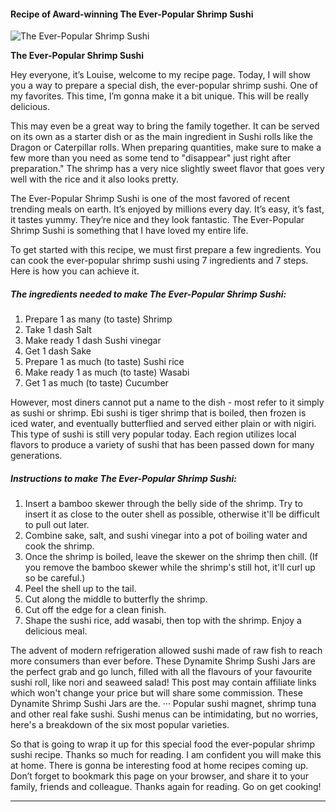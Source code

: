             

#### Recipe of Award-winning The Ever-Popular Shrimp Sushi

![The Ever-Popular Shrimp Sushi](https://img-global.cpcdn.com/recipes/5055355076739072/751x532cq70/the-ever-popular-shrimp-sushi-recipe-main-photo.jpg)

**The Ever-Popular Shrimp Sushi**

Hey everyone, it’s Louise, welcome to my recipe page. Today, I will show you a way to prepare a special dish, the ever-popular shrimp sushi. One of my favorites. This time, I’m gonna make it a bit unique. This will be really delicious.

This may even be a great way to bring the family together. It can be served on its own as a starter dish or as the main ingredient in Sushi rolls like the Dragon or Caterpillar rolls. When preparing quantities, make sure to make a few more than you need as some tend to "disappear" just right after preparation." The shrimp has a very nice slightly sweet flavor that goes very well with the rice and it also looks pretty.

The Ever-Popular Shrimp Sushi is one of the most favored of recent trending meals on earth. It’s enjoyed by millions every day. It’s easy, it’s fast, it tastes yummy. They’re nice and they look fantastic. The Ever-Popular Shrimp Sushi is something that I have loved my entire life.

To get started with this recipe, we must first prepare a few ingredients. You can cook the ever-popular shrimp sushi using 7 ingredients and 7 steps. Here is how you can achieve it.

##### The ingredients needed to make The Ever-Popular Shrimp Sushi:

1.  Prepare 1 as many (to taste) Shrimp
2.  Take 1 dash Salt
3.  Make ready 1 dash Sushi vinegar
4.  Get 1 dash Sake
5.  Prepare 1 as much (to taste) Sushi rice
6.  Make ready 1 as much (to taste) Wasabi
7.  Get 1 as much (to taste) Cucumber

However, most diners cannot put a name to the dish - most refer to it simply as sushi or shrimp. Ebi sushi is tiger shrimp that is boiled, then frozen is iced water, and eventually butterflied and served either plain or with nigiri. This type of sushi is still very popular today. Each region utilizes local flavors to produce a variety of sushi that has been passed down for many generations.

##### Instructions to make The Ever-Popular Shrimp Sushi:

1.  Insert a bamboo skewer through the belly side of the shrimp. Try to insert it as close to the outer shell as possible, otherwise it'll be difficult to pull out later.
2.  Combine sake, salt, and sushi vinegar into a pot of boiling water and cook the shrimp.
3.  Once the shrimp is boiled, leave the skewer on the shrimp then chill. (If you remove the bamboo skewer while the shrimp's still hot, it'll curl up so be careful.)
4.  Peel the shell up to the tail.
5.  Cut along the middle to butterfly the shrimp.
6.  Cut off the edge for a clean finish.
7.  Shape the sushi rice, add wasabi, then top with the shrimp. Enjoy a delicious meal.

The advent of modern refrigeration allowed sushi made of raw fish to reach more consumers than ever before. These Dynamite Shrimp Sushi Jars are the perfect grab and go lunch, filled with all the flavours of your favourite sushi roll, like nori and seaweed salad! This post may contain affiliate links which won't change your price but will share some commission. These Dynamite Shrimp Sushi Jars are the. ··· Popular sushi magnet, shrimp tuna and other real fake sushi. Sushi menus can be intimidating, but no worries, here's a breakdown of the six most popular varieties.

So that is going to wrap it up for this special food the ever-popular shrimp sushi recipe. Thanks so much for reading. I am confident you will make this at home. There is gonna be interesting food at home recipes coming up. Don’t forget to bookmark this page on your browser, and share it to your family, friends and colleague. Thanks again for reading. Go on get cooking!

* * *